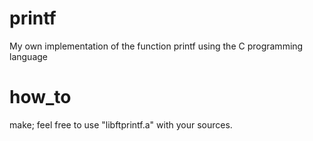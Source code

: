 # printf
My own implementation of the function printf
using the C programming language
# how_to
make;
feel free to use "libftprintf.a" with your sources.
